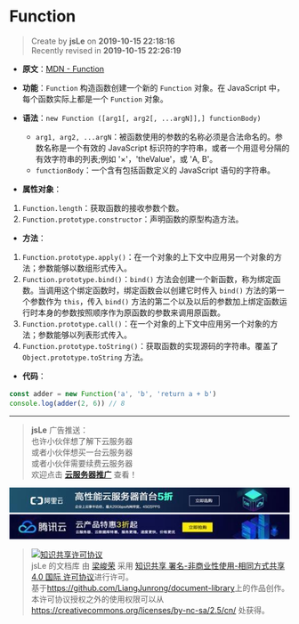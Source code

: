 # Function

> Create by **jsLe** on **2019-10-15 22:18:16**  
> Recently revised in **2019-10-15 22:26:19**

- **原文**：[MDN - Function](https://developer.mozilla.org/zh-CN/docs/Web/JavaScript/Reference/Global_Objects/Function)

- **功能**：`Function` 构造函数创建一个新的 `Function` 对象。在 JavaScript 中，每个函数实际上都是一个 `Function` 对象。

- **语法**：`new Function ([arg1[, arg2[, ...argN]],] functionBody)`

  - `arg1, arg2, ...argN`：被函数使用的参数的名称必须是合法命名的。参数名称是一个有效的 JavaScript 标识符的字符串，或者一个用逗号分隔的有效字符串的列表;例如 '×'，'theValue'，或 'A, B'。
  - `functionBody`：一个含有包括函数定义的 JavaScript 语句的字符串。

- **属性对象**：

1. `Function.length`：获取函数的接收参数个数。
2. `Function.prototype.constructor`：声明函数的原型构造方法。

- **方法**：

1. `Function.prototype.apply()`：在一个对象的上下文中应用另一个对象的方法；参数能够以数组形式传入。
2. `Function.prototype.bind()`：`bind()` 方法会创建一个新函数，称为绑定函数。当调用这个绑定函数时，绑定函数会以创建它时传入 `bind()` 方法的第一个参数作为 `this`，传入 `bind()` 方法的第二个以及以后的参数加上绑定函数运行时本身的参数按照顺序作为原函数的参数来调用原函数。
3. `Function.prototype.call()`：在一个对象的上下文中应用另一个对象的方法；参数能够以列表形式传入。
4. `Function.prototype.toString()`：获取函数的实现源码的字符串。覆盖了 `Object.prototype.toString` 方法。

- **代码**：

```js
const adder = new Function('a', 'b', 'return a + b')
console.log(adder(2, 6)) // 8
```

---

> **jsLe** 广告推送：  
> 也许小伙伴想了解下云服务器  
> 或者小伙伴想买一台云服务器  
> 或者小伙伴需要续费云服务器  
> 欢迎点击 **[云服务器推广](https://github.com/LiangJunrong/document-library/blob/master/other-library/Monologue/%E7%A8%B3%E9%A3%9F%E8%89%B0%E9%9A%BE.md)** 查看！

[![图](../../../../public-repertory/img/z-small-seek-ali-3.jpg)](https://promotion.aliyun.com/ntms/act/qwbk.html?userCode=w7hismrh)
[![图](../../../../public-repertory/img/z-small-seek-tencent-2.jpg)](https://cloud.tencent.com/redirect.php?redirect=1014&cps_key=49f647c99fce1a9f0b4e1eeb1be484c9&from=console)

> <a rel="license" href="http://creativecommons.org/licenses/by-nc-sa/4.0/"><img alt="知识共享许可协议" style="border-width:0" src="https://i.creativecommons.org/l/by-nc-sa/4.0/88x31.png" /></a><br /><span xmlns:dct="http://purl.org/dc/terms/" property="dct:title">jsLe 的文档库</span> 由 <a xmlns:cc="http://creativecommons.org/ns#" href="https://github.com/LiangJunrong/document-library" property="cc:attributionName" rel="cc:attributionURL">梁峻荣</a> 采用 <a rel="license" href="http://creativecommons.org/licenses/by-nc-sa/4.0/">知识共享 署名-非商业性使用-相同方式共享 4.0 国际 许可协议</a>进行许可。<br />基于<a xmlns:dct="http://purl.org/dc/terms/" href="https://github.com/LiangJunrong/document-library" rel="dct:source">https://github.com/LiangJunrong/document-library</a>上的作品创作。<br />本许可协议授权之外的使用权限可以从 <a xmlns:cc="http://creativecommons.org/ns#" href="https://creativecommons.org/licenses/by-nc-sa/2.5/cn/" rel="cc:morePermissions">https://creativecommons.org/licenses/by-nc-sa/2.5/cn/</a> 处获得。
